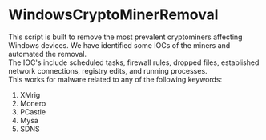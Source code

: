 # WindowsCryptoMinerRemoval
This script is built to remove the most prevalent cryptominers affecting Windows devices.
We have identified some IOCs of the miners and automated the removal.<br>
The IOC's include scheduled tasks, firewall rules, dropped files, established network connections, registry edits, and running processes.<br>
This works for malware related to any of the following keywords:<br> 
1. XMrig
2. Monero
3. PCastle
4. Mysa
5. SDNS
